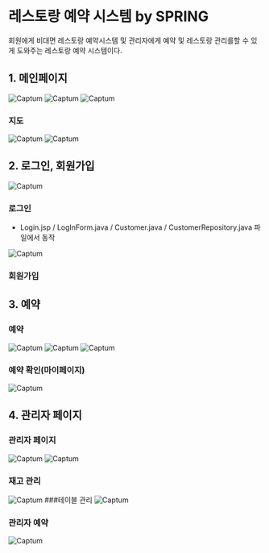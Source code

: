 # 레스토랑 예약 시스템 by SPRING
회원에게 비대면 레스토랑 예약시스템 및 관리자에게 예약 및 레스토랑 관리를할 수 있게 도와주는 레스토랑 예약 시스템이다.

## 1. 메인페이지
![Captum](./img/main_1.png)
![Captum](./img/main_2.png)
![Captum](./img/main_3.png)
### 지도
![Captum](./img/map_1.png)
![Captum](./img/map_2.png)


## 2. 로그인, 회원가입
![Captum](./img/login_1.png)
### 로그인
- Login.jsp / LogInForm.java / Customer.java / CustomerRepository.java 파일에서 동작

![Captum](./img/singup_1.png)
### 회원가입

## 3. 예약
### 예약
![Captum](./img/reservation_1.png)
![Captum](./img/reservation_2.png)
![Captum](./img/reservation_3.png)

### 예약 확인(마이페이지)
![Captum](./img/mypage_1.png)


## 4. 관리자 페이지
### 관리자 페이지
![Captum](./img/admin_1.png)
![Captum](./img/admin_2.png)
### 재고 관리
![Captum](./img/stock_1.png)
###테이블 관리
![Captum](./img/table_1.png)
### 관리자 예약
![Captum](./img/walkin_1.png)

